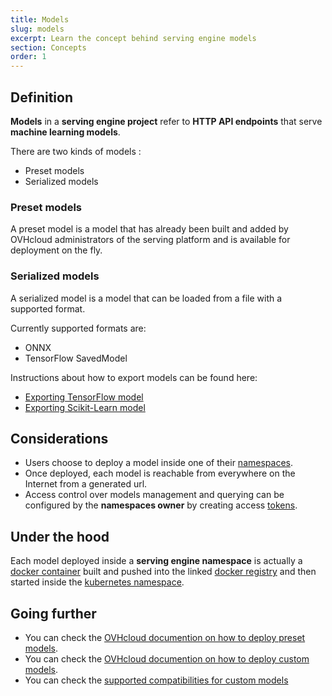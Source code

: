 ```yaml
---
title: Models
slug: models
excerpt: Learn the concept behind serving engine models
section: Concepts
order: 1
---
```

## Definition

**Models** in a **serving engine project** refer to **HTTP API
endpoints** that serve **machine learning models**.

There are two kinds of models :

-   Preset models
-   Serialized models

### Preset models

A preset model is a model that has already been built and added by
OVHcloud administrators of the serving platform and is available for
deployment on the fly.

### Serialized models

A serialized model is a model that can be loaded from a file with a
supported format.

Currently supported formats are:

-   ONNX
-   TensorFlow SavedModel

Instructions about how to export models can be found here:

-   [Exporting TensorFlow model](../export-tensorflow-models)
-   [Exporting Scikit-Learn model](../export-sklearn-models)

## Considerations

-   Users choose to deploy a model inside one of their
    [namespaces](../namespaces).
-   Once deployed, each model is reachable from everywhere on the
    Internet from a generated url.
-   Access control over models management and querying can be configured
    by the **namespaces owner** by creating access [tokens](../tokens).

## Under the hood

Each model deployed inside a **serving engine namespace** is actually a
[docker container](https://www.docker.com/resources/what-container)
built and pushed into the linked [docker
registry](https://docs.docker.com/registry/) and then started inside the
[kubernetes
namespace](https://kubernetes.io/docs/concepts/overview/working-with-objects/namespaces/).

## Going further

-   You can check the [OVHcloud documention on how to deploy preset
    models](../deploy-preset-models).
-   You can check the [OVHcloud documention on how to deploy custom
    models](../deploy-serialized-models).
-   You can check the [supported compatibilities for custom
    models](../compatibility-matrix)
